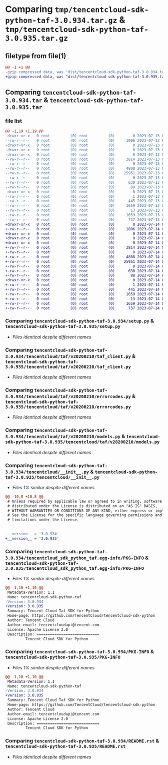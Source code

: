 # Comparing `tmp/tencentcloud-sdk-python-taf-3.0.934.tar.gz` & `tmp/tencentcloud-sdk-python-taf-3.0.935.tar.gz`

## filetype from file(1)

```diff
@@ -1 +1 @@
-gzip compressed data, was "dist/tencentcloud-sdk-python-taf-3.0.934.tar", last modified: Thu Jul 13 00:33:07 2023, max compression
+gzip compressed data, was "dist/tencentcloud-sdk-python-taf-3.0.935.tar", last modified: Fri Jul 14 00:38:05 2023, max compression
```

## Comparing `tencentcloud-sdk-python-taf-3.0.934.tar` & `tencentcloud-sdk-python-taf-3.0.935.tar`

### file list

```diff
@@ -1,19 +1,19 @@
-drwxr-xr-x   0 root         (0) root         (0)        0 2023-07-13 00:33:07.000000 tencentcloud-sdk-python-taf-3.0.934/
--rw-r--r--   0 root         (0) root         (0)     1006 2023-07-13 00:33:06.000000 tencentcloud-sdk-python-taf-3.0.934/setup.py
-drwxr-xr-x   0 root         (0) root         (0)        0 2023-07-13 00:33:07.000000 tencentcloud-sdk-python-taf-3.0.934/tencentcloud/
-drwxr-xr-x   0 root         (0) root         (0)        0 2023-07-13 00:33:07.000000 tencentcloud-sdk-python-taf-3.0.934/tencentcloud/taf/
-drwxr-xr-x   0 root         (0) root         (0)        0 2023-07-13 00:33:07.000000 tencentcloud-sdk-python-taf-3.0.934/tencentcloud/taf/v20200210/
--rw-r--r--   0 root         (0) root         (0)     3814 2023-07-13 00:33:06.000000 tencentcloud-sdk-python-taf-3.0.934/tencentcloud/taf/v20200210/taf_client.py
--rw-r--r--   0 root         (0) root         (0)        0 2023-07-13 00:33:06.000000 tencentcloud-sdk-python-taf-3.0.934/tencentcloud/taf/v20200210/__init__.py
--rw-r--r--   0 root         (0) root         (0)     4808 2023-07-13 00:33:06.000000 tencentcloud-sdk-python-taf-3.0.934/tencentcloud/taf/v20200210/errorcodes.py
--rw-r--r--   0 root         (0) root         (0)    25951 2023-07-13 00:33:06.000000 tencentcloud-sdk-python-taf-3.0.934/tencentcloud/taf/v20200210/models.py
--rw-r--r--   0 root         (0) root         (0)        0 2023-07-13 00:33:06.000000 tencentcloud-sdk-python-taf-3.0.934/tencentcloud/taf/__init__.py
--rw-r--r--   0 root         (0) root         (0)      630 2023-07-13 00:33:06.000000 tencentcloud-sdk-python-taf-3.0.934/tencentcloud/__init__.py
--rw-r--r--   0 root         (0) root         (0)       88 2023-07-13 00:33:07.000000 tencentcloud-sdk-python-taf-3.0.934/setup.cfg
-drwxr-xr-x   0 root         (0) root         (0)        0 2023-07-13 00:33:07.000000 tencentcloud-sdk-python-taf-3.0.934/tencentcloud_sdk_python_taf.egg-info/
--rw-r--r--   0 root         (0) root         (0)        1 2023-07-13 00:33:07.000000 tencentcloud-sdk-python-taf-3.0.934/tencentcloud_sdk_python_taf.egg-info/dependency_links.txt
--rw-r--r--   0 root         (0) root         (0)      445 2023-07-13 00:33:07.000000 tencentcloud-sdk-python-taf-3.0.934/tencentcloud_sdk_python_taf.egg-info/SOURCES.txt
--rw-r--r--   0 root         (0) root         (0)     1659 2023-07-13 00:33:07.000000 tencentcloud-sdk-python-taf-3.0.934/tencentcloud_sdk_python_taf.egg-info/PKG-INFO
--rw-r--r--   0 root         (0) root         (0)       13 2023-07-13 00:33:07.000000 tencentcloud-sdk-python-taf-3.0.934/tencentcloud_sdk_python_taf.egg-info/top_level.txt
--rw-r--r--   0 root         (0) root         (0)     1659 2023-07-13 00:33:07.000000 tencentcloud-sdk-python-taf-3.0.934/PKG-INFO
--rw-r--r--   0 root         (0) root         (0)      737 2023-07-13 00:33:06.000000 tencentcloud-sdk-python-taf-3.0.934/README.rst
+drwxr-xr-x   0 root         (0) root         (0)        0 2023-07-14 00:38:05.000000 tencentcloud-sdk-python-taf-3.0.935/
+-rw-r--r--   0 root         (0) root         (0)     1006 2023-07-14 00:38:05.000000 tencentcloud-sdk-python-taf-3.0.935/setup.py
+drwxr-xr-x   0 root         (0) root         (0)        0 2023-07-14 00:38:05.000000 tencentcloud-sdk-python-taf-3.0.935/tencentcloud/
+drwxr-xr-x   0 root         (0) root         (0)        0 2023-07-14 00:38:05.000000 tencentcloud-sdk-python-taf-3.0.935/tencentcloud/taf/
+drwxr-xr-x   0 root         (0) root         (0)        0 2023-07-14 00:38:05.000000 tencentcloud-sdk-python-taf-3.0.935/tencentcloud/taf/v20200210/
+-rw-r--r--   0 root         (0) root         (0)     3814 2023-07-14 00:38:05.000000 tencentcloud-sdk-python-taf-3.0.935/tencentcloud/taf/v20200210/taf_client.py
+-rw-r--r--   0 root         (0) root         (0)        0 2023-07-14 00:38:05.000000 tencentcloud-sdk-python-taf-3.0.935/tencentcloud/taf/v20200210/__init__.py
+-rw-r--r--   0 root         (0) root         (0)     4808 2023-07-14 00:38:05.000000 tencentcloud-sdk-python-taf-3.0.935/tencentcloud/taf/v20200210/errorcodes.py
+-rw-r--r--   0 root         (0) root         (0)    25951 2023-07-14 00:38:05.000000 tencentcloud-sdk-python-taf-3.0.935/tencentcloud/taf/v20200210/models.py
+-rw-r--r--   0 root         (0) root         (0)        0 2023-07-14 00:38:05.000000 tencentcloud-sdk-python-taf-3.0.935/tencentcloud/taf/__init__.py
+-rw-r--r--   0 root         (0) root         (0)      630 2023-07-14 00:38:05.000000 tencentcloud-sdk-python-taf-3.0.935/tencentcloud/__init__.py
+-rw-r--r--   0 root         (0) root         (0)       88 2023-07-14 00:38:05.000000 tencentcloud-sdk-python-taf-3.0.935/setup.cfg
+drwxr-xr-x   0 root         (0) root         (0)        0 2023-07-14 00:38:05.000000 tencentcloud-sdk-python-taf-3.0.935/tencentcloud_sdk_python_taf.egg-info/
+-rw-r--r--   0 root         (0) root         (0)        1 2023-07-14 00:38:05.000000 tencentcloud-sdk-python-taf-3.0.935/tencentcloud_sdk_python_taf.egg-info/dependency_links.txt
+-rw-r--r--   0 root         (0) root         (0)      445 2023-07-14 00:38:05.000000 tencentcloud-sdk-python-taf-3.0.935/tencentcloud_sdk_python_taf.egg-info/SOURCES.txt
+-rw-r--r--   0 root         (0) root         (0)     1659 2023-07-14 00:38:05.000000 tencentcloud-sdk-python-taf-3.0.935/tencentcloud_sdk_python_taf.egg-info/PKG-INFO
+-rw-r--r--   0 root         (0) root         (0)       13 2023-07-14 00:38:05.000000 tencentcloud-sdk-python-taf-3.0.935/tencentcloud_sdk_python_taf.egg-info/top_level.txt
+-rw-r--r--   0 root         (0) root         (0)     1659 2023-07-14 00:38:05.000000 tencentcloud-sdk-python-taf-3.0.935/PKG-INFO
+-rw-r--r--   0 root         (0) root         (0)      737 2023-07-14 00:38:05.000000 tencentcloud-sdk-python-taf-3.0.935/README.rst
```

### Comparing `tencentcloud-sdk-python-taf-3.0.934/setup.py` & `tencentcloud-sdk-python-taf-3.0.935/setup.py`

 * *Files identical despite different names*

### Comparing `tencentcloud-sdk-python-taf-3.0.934/tencentcloud/taf/v20200210/taf_client.py` & `tencentcloud-sdk-python-taf-3.0.935/tencentcloud/taf/v20200210/taf_client.py`

 * *Files identical despite different names*

### Comparing `tencentcloud-sdk-python-taf-3.0.934/tencentcloud/taf/v20200210/errorcodes.py` & `tencentcloud-sdk-python-taf-3.0.935/tencentcloud/taf/v20200210/errorcodes.py`

 * *Files identical despite different names*

### Comparing `tencentcloud-sdk-python-taf-3.0.934/tencentcloud/taf/v20200210/models.py` & `tencentcloud-sdk-python-taf-3.0.935/tencentcloud/taf/v20200210/models.py`

 * *Files identical despite different names*

### Comparing `tencentcloud-sdk-python-taf-3.0.934/tencentcloud/__init__.py` & `tencentcloud-sdk-python-taf-3.0.935/tencentcloud/__init__.py`

 * *Files 1% similar despite different names*

```diff
@@ -10,8 +10,8 @@
 # Unless required by applicable law or agreed to in writing, software
 # distributed under the License is distributed on an "AS IS" BASIS,
 # WITHOUT WARRANTIES OR CONDITIONS OF ANY KIND, either express or implied.
 # See the License for the specific language governing permissions and
 # limitations under the License.
 
 
-__version__ = '3.0.934'
+__version__ = '3.0.935'
```

### Comparing `tencentcloud-sdk-python-taf-3.0.934/tencentcloud_sdk_python_taf.egg-info/PKG-INFO` & `tencentcloud-sdk-python-taf-3.0.935/tencentcloud_sdk_python_taf.egg-info/PKG-INFO`

 * *Files 1% similar despite different names*

```diff
@@ -1,10 +1,10 @@
 Metadata-Version: 1.1
 Name: tencentcloud-sdk-python-taf
-Version: 3.0.934
+Version: 3.0.935
 Summary: Tencent Cloud Taf SDK for Python
 Home-page: https://github.com/TencentCloud/tencentcloud-sdk-python
 Author: Tencent Cloud
 Author-email: tencentcloudapi@tencent.com
 License: Apache License 2.0
 Description: ============================
         Tencent Cloud SDK for Python
```

### Comparing `tencentcloud-sdk-python-taf-3.0.934/PKG-INFO` & `tencentcloud-sdk-python-taf-3.0.935/PKG-INFO`

 * *Files 1% similar despite different names*

```diff
@@ -1,10 +1,10 @@
 Metadata-Version: 1.1
 Name: tencentcloud-sdk-python-taf
-Version: 3.0.934
+Version: 3.0.935
 Summary: Tencent Cloud Taf SDK for Python
 Home-page: https://github.com/TencentCloud/tencentcloud-sdk-python
 Author: Tencent Cloud
 Author-email: tencentcloudapi@tencent.com
 License: Apache License 2.0
 Description: ============================
         Tencent Cloud SDK for Python
```

### Comparing `tencentcloud-sdk-python-taf-3.0.934/README.rst` & `tencentcloud-sdk-python-taf-3.0.935/README.rst`

 * *Files identical despite different names*

